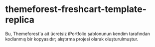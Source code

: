 # themeforest-freshcart-template-replica
Bu, Themeforest'a ait ücretsiz iPortfolio şablonunun kendim tarafından kodlanmış bir kopyasıdır; alıştırma projesi olarak oluşturulmuştur.

